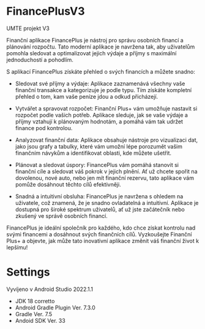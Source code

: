 # FinancePlusV3
UMTE projekt V3

Finanční aplikace FinancePlus je  nástroj pro správu osobních financí a plánování rozpočtu. Tato moderní aplikace je navržena tak, aby uživatelům pomohla sledovat a optimalizovat jejich výdaje a příjmy s maximální jednoduchostí a pohodlím.

S aplikací FinancePlus získáte přehled o svých financích a můžete snadno:
- Sledovat své příjmy a výdaje: Aplikace zaznamenává všechny vaše finanční transakce a kategorizuje je podle typu. Tím získáte kompletní přehled o tom, kam vaše peníze jdou a odkud přicházejí.
- Vytvářet a spravovat rozpočet: Finanční Plus+ vám umožňuje nastavit si rozpočet podle vašich potřeb. Aplikace sleduje, jak se vaše výdaje a příjmy vztahují k plánovaným hodnotám, a pomáhá vám tak udržet finance pod kontrolou.

- Analyzovat finanční data: Aplikace obsahuje nástroje pro vizualizaci dat, jako jsou grafy a tabulky, které vám umožní lépe porozumět vašim finančním návykům a identifikovat oblasti, kde můžete ušetřit.

- Plánovat a sledovat úspory: FinancePlus vám pomáhá stanovit si finanční cíle a sledovat váš pokrok v jejich plnění. Ať už chcete spořit na dovolenou, nové auto, nebo jen mít finanční rezervu, tato aplikace vám pomůže dosáhnout těchto cílů efektivněji.

- Snadná a intuitivní obsluha: FinancePlus je navržena s ohledem na uživatele, což znamená, že je snadno ovladatelná a intuitivní. Aplikace je dostupná pro široké spektrum uživatelů, ať už jste začátečník nebo zkušený ve správě osobních financí.

FinancePlus je ideální společník pro každého, kdo chce získat kontrolu nad svými financemi a dosáhnout svých finančních cílů. Vyzkoušejte Finanční Plus+ a objevte, jak může tato inovativní aplikace změnit váš finanční život k lepšímu!

# Settings
Vyvíjeno v Android Studio 2022.1.1
- JDK 18 corretto 
- Android Gradle Plugin Ver. 7.3.0
- Gradle Ver. 7.5
- Andoid SDK Ver. 33
